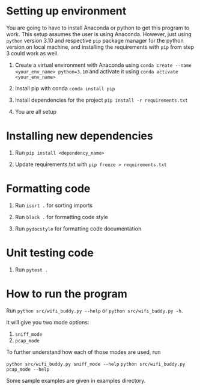# Setting up environment

You are going to have to install Anaconda or python to get this program to work.
This setup assumes the user is using Anaconda. However, just using `python` version 3.10 and respective `pip`
package manager for the python version on local machine,
and installing the requirements with `pip` from step 3 could work as well.

1. Create a virtual environment with Anaconda using
`conda create --name <your_env_name> python=3.10` and activate it using `conda activate <your_env_name>`

2. Install pip with conda
`conda install pip`

3. Install dependencies for the project
`pip install -r requirements.txt`

4. You are all setup

# Installing new dependencies

1. Run
`pip install <dependency_name>`

2. Update requirements.txt with
`pip freeze > requirements.txt`

# Formatting code

1. Run
`isort .` for sorting imports

2. Run
`black .` for formatting code style

3. Run
`pydocstyle` for formatting code documentation

# Unit testing code

1. Run `pytest .`

# How to run the program

Run `python src/wifi_buddy.py --help` or `python src/wifi_buddy.py -h`.

It will give you two mode options:
1. `sniff_mode`
2. `pcap_mode`

To further understand how each of those modes are used, run

`python src/wifi_buddy.py sniff_mode --help`
`python src/wifi_buddy.py pcap_mode --help`

Some sample examples are given in examples directory.
